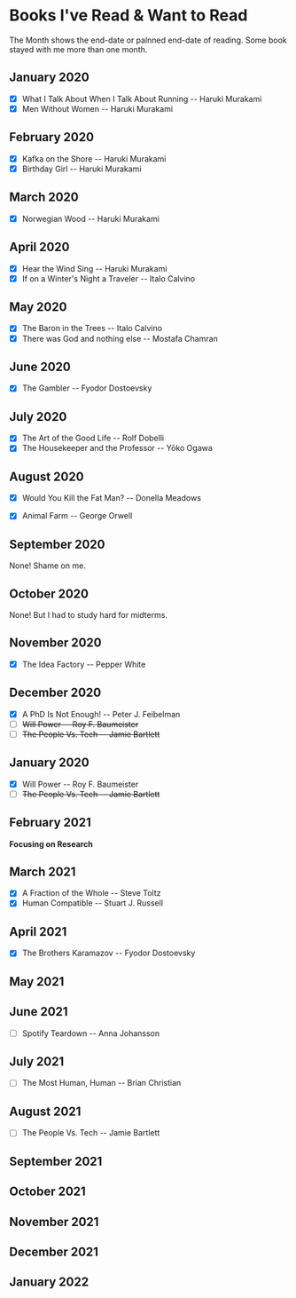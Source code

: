 # Books I've Read & Want to Read
The Month shows the end-date or palnned end-date of reading. Some book stayed with me more than one month.

## January 2020

- [X] What I Talk About When I Talk About Running -- Haruki Murakami
- [X] Men Without Women -- Haruki Murakami

## February 2020

- [X] Kafka on the Shore -- Haruki Murakami
- [X] Birthday Girl -- Haruki Murakami

## March 2020

- [X] Norwegian Wood -- Haruki Murakami

## April 2020
- [X] Hear the Wind Sing -- Haruki Murakami
- [X] If on a Winter's Night a Traveler -- Italo Calvino

## May 2020

- [X] The Baron in the Trees -- Italo Calvino
- [X] There was God and nothing else -- Mostafa Chamran
## June 2020

- [X] The Gambler -- Fyodor Dostoevsky

## July 2020

- [X] The Art of the Good Life -- Rolf Dobelli
- [X] The Housekeeper and the Professor -- Yōko Ogawa

## August 2020

- [X] Would You Kill the Fat Man? -- Donella Meadows
- [X] Animal Farm -- George Orwell


## September 2020

None! Shame on me.

## October 2020

None! But I had to study hard for midterms.

## November 2020

- [X] The Idea Factory -- Pepper White

## December 2020

- [X] A PhD Is Not Enough! -- Peter J. Feibelman
- [ ] ~~Will Power -- Roy F. Baumeister~~
- [ ] ~~The People Vs. Tech -- Jamie Bartlett~~

## January 2020

- [x] Will Power -- Roy F. Baumeister
- [ ] ~~The People Vs. Tech -- Jamie Bartlett~~

## February 2021

**Focusing on Research**

## March 2021

- [X] A Fraction of the Whole -- Steve Toltz
- [X] Human Compatible -- Stuart J. Russell

## April 2021

- [X] The Brothers Karamazov -- Fyodor Dostoevsky

## May 2021

## June 2021

- [ ] Spotify Teardown -- Anna Johansson

## July 2021

- [ ] The Most Human, Human -- Brian Christian

## August 2021

- [ ] The People Vs. Tech -- Jamie Bartlett

## September 2021

## October 2021

## November 2021

## December 2021

## January 2022
